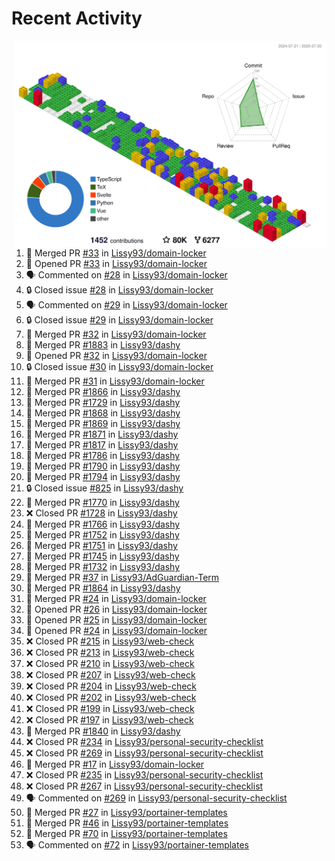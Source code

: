 # Recent Activity

<!-- Summary card -->
<a href="https://github.com/Lissy93/Lissy93/blob/master/METRICS.md">
  <img
    align="right"
    width="500"
    alt="Profile data, generated with yoshi389111/github-profile-3d-contrib"
    src="https://raw.githubusercontent.com/Lissy93/Lissy93/master/profile-3d-contrib/profile-gitblock.svg"
  />
</a>

<!--START_SECTION:activity-->
1. 🎉 Merged PR [#33](https://github.com/Lissy93/domain-locker/pull/33) in [Lissy93/domain-locker](https://github.com/Lissy93/domain-locker)
2. 💪 Opened PR [#33](https://github.com/Lissy93/domain-locker/pull/33) in [Lissy93/domain-locker](https://github.com/Lissy93/domain-locker)
3. 🗣 Commented on [#28](https://github.com/Lissy93/domain-locker/issues/28) in [Lissy93/domain-locker](https://github.com/Lissy93/domain-locker)
4. 🔒 Closed issue [#28](https://github.com/Lissy93/domain-locker/issues/28) in [Lissy93/domain-locker](https://github.com/Lissy93/domain-locker)
5. 🗣 Commented on [#29](https://github.com/Lissy93/domain-locker/issues/29) in [Lissy93/domain-locker](https://github.com/Lissy93/domain-locker)
6. 🔒 Closed issue [#29](https://github.com/Lissy93/domain-locker/issues/29) in [Lissy93/domain-locker](https://github.com/Lissy93/domain-locker)
7. 🎉 Merged PR [#32](https://github.com/Lissy93/domain-locker/pull/32) in [Lissy93/domain-locker](https://github.com/Lissy93/domain-locker)
8. 🎉 Merged PR [#1883](https://github.com/Lissy93/dashy/pull/1883) in [Lissy93/dashy](https://github.com/Lissy93/dashy)
9. 💪 Opened PR [#32](https://github.com/Lissy93/domain-locker/pull/32) in [Lissy93/domain-locker](https://github.com/Lissy93/domain-locker)
10. 🔒 Closed issue [#30](https://github.com/Lissy93/domain-locker/issues/30) in [Lissy93/domain-locker](https://github.com/Lissy93/domain-locker)
11. 🎉 Merged PR [#31](https://github.com/Lissy93/domain-locker/pull/31) in [Lissy93/domain-locker](https://github.com/Lissy93/domain-locker)
12. 🎉 Merged PR [#1866](https://github.com/Lissy93/dashy/pull/1866) in [Lissy93/dashy](https://github.com/Lissy93/dashy)
13. 🎉 Merged PR [#1729](https://github.com/Lissy93/dashy/pull/1729) in [Lissy93/dashy](https://github.com/Lissy93/dashy)
14. 🎉 Merged PR [#1868](https://github.com/Lissy93/dashy/pull/1868) in [Lissy93/dashy](https://github.com/Lissy93/dashy)
15. 🎉 Merged PR [#1869](https://github.com/Lissy93/dashy/pull/1869) in [Lissy93/dashy](https://github.com/Lissy93/dashy)
16. 🎉 Merged PR [#1871](https://github.com/Lissy93/dashy/pull/1871) in [Lissy93/dashy](https://github.com/Lissy93/dashy)
17. 🎉 Merged PR [#1817](https://github.com/Lissy93/dashy/pull/1817) in [Lissy93/dashy](https://github.com/Lissy93/dashy)
18. 🎉 Merged PR [#1786](https://github.com/Lissy93/dashy/pull/1786) in [Lissy93/dashy](https://github.com/Lissy93/dashy)
19. 🎉 Merged PR [#1790](https://github.com/Lissy93/dashy/pull/1790) in [Lissy93/dashy](https://github.com/Lissy93/dashy)
20. 🎉 Merged PR [#1794](https://github.com/Lissy93/dashy/pull/1794) in [Lissy93/dashy](https://github.com/Lissy93/dashy)
21. 🔒 Closed issue [#825](https://github.com/Lissy93/dashy/issues/825) in [Lissy93/dashy](https://github.com/Lissy93/dashy)
22. 🎉 Merged PR [#1770](https://github.com/Lissy93/dashy/pull/1770) in [Lissy93/dashy](https://github.com/Lissy93/dashy)
23. ❌ Closed PR [#1728](https://github.com/Lissy93/dashy/pull/1728) in [Lissy93/dashy](https://github.com/Lissy93/dashy)
24. 🎉 Merged PR [#1766](https://github.com/Lissy93/dashy/pull/1766) in [Lissy93/dashy](https://github.com/Lissy93/dashy)
25. 🎉 Merged PR [#1752](https://github.com/Lissy93/dashy/pull/1752) in [Lissy93/dashy](https://github.com/Lissy93/dashy)
26. 🎉 Merged PR [#1751](https://github.com/Lissy93/dashy/pull/1751) in [Lissy93/dashy](https://github.com/Lissy93/dashy)
27. 🎉 Merged PR [#1745](https://github.com/Lissy93/dashy/pull/1745) in [Lissy93/dashy](https://github.com/Lissy93/dashy)
28. 🎉 Merged PR [#1732](https://github.com/Lissy93/dashy/pull/1732) in [Lissy93/dashy](https://github.com/Lissy93/dashy)
29. 🎉 Merged PR [#37](https://github.com/Lissy93/AdGuardian-Term/pull/37) in [Lissy93/AdGuardian-Term](https://github.com/Lissy93/AdGuardian-Term)
30. 🎉 Merged PR [#1864](https://github.com/Lissy93/dashy/pull/1864) in [Lissy93/dashy](https://github.com/Lissy93/dashy)
31. 🎉 Merged PR [#24](https://github.com/Lissy93/domain-locker/pull/24) in [Lissy93/domain-locker](https://github.com/Lissy93/domain-locker)
32. 💪 Opened PR [#26](https://github.com/Lissy93/domain-locker/pull/26) in [Lissy93/domain-locker](https://github.com/Lissy93/domain-locker)
33. 💪 Opened PR [#25](https://github.com/Lissy93/domain-locker/pull/25) in [Lissy93/domain-locker](https://github.com/Lissy93/domain-locker)
34. 💪 Opened PR [#24](https://github.com/Lissy93/domain-locker/pull/24) in [Lissy93/domain-locker](https://github.com/Lissy93/domain-locker)
35. ❌ Closed PR [#215](https://github.com/Lissy93/web-check/pull/215) in [Lissy93/web-check](https://github.com/Lissy93/web-check)
36. ❌ Closed PR [#213](https://github.com/Lissy93/web-check/pull/213) in [Lissy93/web-check](https://github.com/Lissy93/web-check)
37. ❌ Closed PR [#210](https://github.com/Lissy93/web-check/pull/210) in [Lissy93/web-check](https://github.com/Lissy93/web-check)
38. ❌ Closed PR [#207](https://github.com/Lissy93/web-check/pull/207) in [Lissy93/web-check](https://github.com/Lissy93/web-check)
39. ❌ Closed PR [#204](https://github.com/Lissy93/web-check/pull/204) in [Lissy93/web-check](https://github.com/Lissy93/web-check)
40. ❌ Closed PR [#202](https://github.com/Lissy93/web-check/pull/202) in [Lissy93/web-check](https://github.com/Lissy93/web-check)
41. ❌ Closed PR [#199](https://github.com/Lissy93/web-check/pull/199) in [Lissy93/web-check](https://github.com/Lissy93/web-check)
42. ❌ Closed PR [#197](https://github.com/Lissy93/web-check/pull/197) in [Lissy93/web-check](https://github.com/Lissy93/web-check)
43. 🎉 Merged PR [#1840](https://github.com/Lissy93/dashy/pull/1840) in [Lissy93/dashy](https://github.com/Lissy93/dashy)
44. ❌ Closed PR [#234](https://github.com/Lissy93/personal-security-checklist/pull/234) in [Lissy93/personal-security-checklist](https://github.com/Lissy93/personal-security-checklist)
45. ❌ Closed PR [#269](https://github.com/Lissy93/personal-security-checklist/pull/269) in [Lissy93/personal-security-checklist](https://github.com/Lissy93/personal-security-checklist)
46. 🎉 Merged PR [#17](https://github.com/Lissy93/domain-locker/pull/17) in [Lissy93/domain-locker](https://github.com/Lissy93/domain-locker)
47. ❌ Closed PR [#235](https://github.com/Lissy93/personal-security-checklist/pull/235) in [Lissy93/personal-security-checklist](https://github.com/Lissy93/personal-security-checklist)
48. ❌ Closed PR [#267](https://github.com/Lissy93/personal-security-checklist/pull/267) in [Lissy93/personal-security-checklist](https://github.com/Lissy93/personal-security-checklist)
49. 🗣 Commented on [#269](https://github.com/Lissy93/personal-security-checklist/issues/269) in [Lissy93/personal-security-checklist](https://github.com/Lissy93/personal-security-checklist)
50. 🎉 Merged PR [#27](https://github.com/Lissy93/portainer-templates/pull/27) in [Lissy93/portainer-templates](https://github.com/Lissy93/portainer-templates)
51. 🎉 Merged PR [#46](https://github.com/Lissy93/portainer-templates/pull/46) in [Lissy93/portainer-templates](https://github.com/Lissy93/portainer-templates)
52. 🎉 Merged PR [#70](https://github.com/Lissy93/portainer-templates/pull/70) in [Lissy93/portainer-templates](https://github.com/Lissy93/portainer-templates)
53. 🗣 Commented on [#72](https://github.com/Lissy93/portainer-templates/issues/72) in [Lissy93/portainer-templates](https://github.com/Lissy93/portainer-templates)
<!--END_SECTION:activity-->
